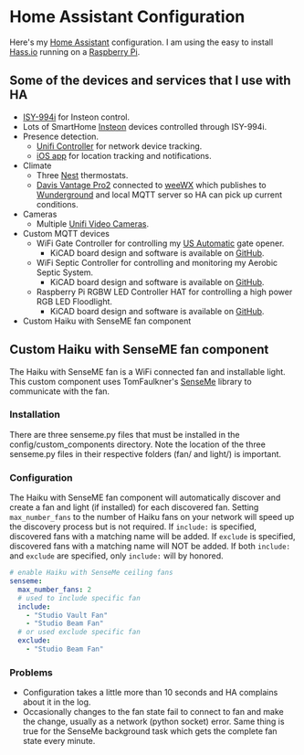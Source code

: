 # Home Assistant Configuration
Here's my [Home Assistant](https://home-assistant.io/) configuration. I am using the easy to install [Hass.io](https://www.home-assistant.io/hassio/) running on a [Raspberry Pi](https://www.raspberrypi.org/products/raspberry-pi-3-model-b/).

## Some of the devices and services that I use with HA
* [ISY-994i](https://www.home-assistant.io/components/isy994/) for Insteon control.
* Lots of SmartHome [Insteon](https://www.smarthome.com/insteon.html) devices controlled through ISY-994i.
* Presence detection.
  * [Unifi Controller](https://home-assistant.io/components/device_tracker.unifi/) for network device tracking.
  * [iOS app](https://itunes.apple.com/us/app/home-assistant-companion/id1099568401?mt=8) for location tracking and notifications.
* Climate
  * Three [Nest](https://www.home-assistant.io/components/nest/) thermostats.
  * [Davis Vantage Pro2](https://www.davisnet.com/solution/vantage-pro2/) connected to [weeWX](http://www.weewx.com/) which publishes to [Wunderground](https://www.wunderground.com/weather/us/tx/elgin/KTXELGIN7) and local MQTT server so HA can pick up current conditions.
* Cameras
  * Multiple [Unifi Video Cameras](https://www.home-assistant.io/components/camera.uvc/).
* Custom MQTT devices
  * WiFi Gate Controller for controlling my [US Automatic](https://www.usautomatic.com/) gate opener.
    * KiCAD board design and software is available on [GitHub](https://github.com/mikelawrence/WiFi-Gate-Controller).
  * WiFi Septic Controller for controlling and monitoring my Aerobic Septic System.
    * KiCAD board design and software is available on [GitHub](https://github.com/mikelawrence/WiFi-Septic-Controller).
  * Raspberry Pi RGBW LED Controller HAT for controlling a high power RGB LED Floodlight.
    * KiCAD board design and software is available on [GitHub](https://github.com/mikelawrence/RPi-HAT-RGBW-LED-Controller).
* Custom Haiku with SenseME fan component

## Custom Haiku with SenseME fan component
The Haiku with SenseME fan is a WiFi connected fan and installable light. This custom component uses TomFaulkner's [SenseMe](https://github.com/TomFaulkner/SenseMe) library to communicate with the fan.

### Installation
There are three senseme.py files that must be installed in the config/custom_components directory. Note the location of the three senseme.py files in their respective folders (fan/ and light/) is important.

### Configuration
The Haiku with SenseME fan component will automatically discover and create a fan and light (if installed) for each discovered fan. Setting ```max_number_fans``` to the number of Haiku fans on your network will speed up the discovery process but is not required. If ```include:``` is specified, discovered fans with a matching name will be added. If ```exclude``` is specified, discovered fans with a matching name will NOT be added. If both ```include:``` and ```exclude``` are specified, only ```include:``` will by honored.
```yaml
# enable Haiku with SenseMe ceiling fans
senseme:
  max_number_fans: 2
  # used to include specific fan
  include:
    - "Studio Vault Fan"
    - "Studio Beam Fan"
  # or used exclude specific fan
  exclude:
    - "Studio Beam Fan"
```

### Problems
* Configuration takes a little more than 10 seconds and HA complains about it in the log.
* Occasionally changes to the fan state fail to connect to fan and make the change, usually as a network (python socket) error. Same thing is true for the SenseMe background task which gets the complete fan state every minute.
